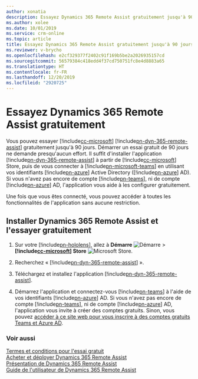 ```yaml
---
author: xonatia
description: Essayez Dynamics 365 Remote Assist gratuitement jusqu'à 90 jours.
ms.author: xolee
ms.date: 10/01/2019
ms.service: crm-online
ms.topic: article
title: Essayez Dynamics 365 Remote Assist gratuitement jusqu'à 90 jours.
ms.reviewer: v-brycho
ms.openlocfilehash: e2cf329377f2402c91f169b5be2a2026935157cd
ms.sourcegitcommit: 56579384c418edd4f37cd750751fc8e4d8883a65
ms.translationtype: HT
ms.contentlocale: fr-FR
ms.lasthandoff: 12/20/2019
ms.locfileid: "2920725"
---
```

# <a name="try-dynamics-365-remote-assist-for-free"></a>Essayez Dynamics 365 Remote Assist gratuitement

Vous pouvez essayer [!include[cc-microsoft](../includes/cc-microsoft.md)] [!include[pn-dyn-365-remote-assist](../includes/pn-dyn-365-remote-assist.md)] gratuitement jusqu'à 90 jours. Démarrer un essai gratuit de 90 jours ne demande presqu'aucun effort. Il suffit d'installer l'application [!include[pn-dyn-365-remote-assist](../includes/pn-dyn-365-remote-assist.md)] à partir de [!include[cc-microsoft](../includes/cc-microsoft.md)] Store, puis de vous connecter à [!include[pn-microsoft-teams](../includes/pn-microsoft-teams.md)] en utilisant vos identifiants [!include[pn-azure](../includes/pn-azure.md)] Active Directory ([!include[pn-azure](../includes/pn-azure.md)] AD). Si vous n'avez pas encore de compte [!include[pn-teams](../includes/pn-teams.md)], ni de compte [!include[pn-azure](../includes/pn-azure.md)] AD, l'application vous aide à les configurer gratuitement.

Une fois que vous êtes connecté, vous pouvez accéder à toutes les fonctionnalités de l'application sans aucune restriction. 

## <a name="install-dynamics-365-remote-assist-and-try-it-out-for-free"></a>Installer Dynamics 365 Remote Assist et l'essayer gratuitement

1. Sur votre [!include[pn-hololens](../includes/pn-hololens.md)], allez à **Démarre** ![Démarre](media/d2a2ae5e90bdd0e0642abb5458af1016.png "Démarrer") \> **[!include[cc-microsoft](../includes/cc-microsoft.md)] Store** ![Microsoft Store](media/2ac602b5a7855d312f3e7d924732acca.png "Microsoft Store").

2. Recherchez « [!include[pn-dyn-365-remote-assist](../includes/pn-dyn-365-remote-assist.md)] ».

3. Téléchargez et installez l'application [!include[pn-dyn-365-remote-assist](../includes/pn-dyn-365-remote-assist.md)].

4. Démarrez l'application et connectez-vous [!include[pn-teams](../includes/pn-teams.md)] à l'aide de vos identifiants [!include[pn-azure](../includes/pn-azure.md)] AD. Si vous n'avez pas encore de compte [!include[pn-teams](../includes/pn-teams.md)], ni de compte [!include[pn-azure](../includes/pn-azure.md)] AD, l'application vous invite à créer des comptes gratuits. Sinon, vous pouvez [accéder à ce site web pour vous inscrire à des comptes gratuits Teams et Azure AD](https://businessstore.microsoft.com/create-account/signup?products=CFQ7TTC0K8P5:0001&lm=deeplink&lmsrc=freePageWeb&cmpid=FreemiumSignUpHeader). 

### <a name="see-also"></a>Voir aussi

[Termes et conditions pour l'essai gratuit](../legal/remote-assist-license-terms-free-trial.md)<br>
[Acheter et déployer Dynamics 365 Remote Assist](buy-and-deploy-remote-assist.md)<br>
[Présentation de Dynamics 365 Remote Assist](index.md)<br>
[Guide de l'utilisateur de Dynamics 365 Remote Assist](user-guide.md)
